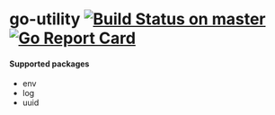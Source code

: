 # go-utility [![Build Status on master](https://travis-ci.org/SKF/go-utility.svg?branch=master)](https://travis-ci.org/SKF/go-utility) [![Go Report Card](https://goreportcard.com/badge/github.com/SKF/go-utility)](https://goreportcard.com/report/github.com/SKF/go-utility)

#### Supported packages
- env
- log
- uuid
